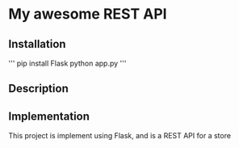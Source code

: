 # My awesome REST API

## Installation

'''
pip install Flask
python app.py
'''

## Description


## Implementation
This project is implement using Flask, and is a REST API for a store



